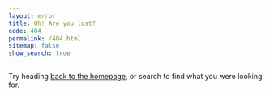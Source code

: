 ```yaml
---
layout: error
title: Oh! Are you lost?
code: 404
permalink: /404.html
sitemap: false
show_search: true
---
```


Try heading [back to the homepage](/), or search to find what you were looking for.
